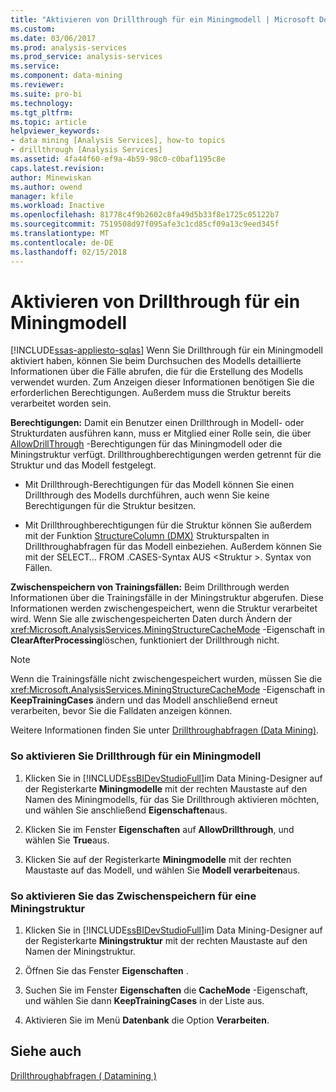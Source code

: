 ```yaml
---
title: "Aktivieren von Drillthrough für ein Miningmodell | Microsoft Docs"
ms.custom: 
ms.date: 03/06/2017
ms.prod: analysis-services
ms.prod_service: analysis-services
ms.service: 
ms.component: data-mining
ms.reviewer: 
ms.suite: pro-bi
ms.technology: 
ms.tgt_pltfrm: 
ms.topic: article
helpviewer_keywords:
- data mining [Analysis Services], how-to topics
- drillthrough [Analysis Services]
ms.assetid: 4fa44f60-ef9a-4b59-98c0-c0baf1195c8e
caps.latest.revision: 
author: Minewiskan
ms.author: owend
manager: kfile
ms.workload: Inactive
ms.openlocfilehash: 81778c4f9b2602c8fa49d5b33f8e1725c05122b7
ms.sourcegitcommit: 7519508d97f095afe3c1cd85cf09a13c9eed345f
ms.translationtype: MT
ms.contentlocale: de-DE
ms.lasthandoff: 02/15/2018
---
```

# <a name="enable-drillthrough-for-a-mining-model"></a>Aktivieren von Drillthrough für ein Miningmodell
[!INCLUDE[ssas-appliesto-sqlas](../../includes/ssas-appliesto-sqlas.md)]
Wenn Sie Drillthrough für ein Miningmodell aktiviert haben, können Sie beim Durchsuchen des Modells detaillierte Informationen über die Fälle abrufen, die für die Erstellung des Modells verwendet wurden. Zum Anzeigen dieser Informationen benötigen Sie die erforderlichen Berechtigungen. Außerdem muss die Struktur bereits verarbeitet worden sein.  
  
 **Berechtigungen:** Damit ein Benutzer einen Drillthrough in Modell- oder Strukturdaten ausführen kann, muss er Mitglied einer Rolle sein, die über [AllowDrillThrough](../../analysis-services/scripting/properties/allowdrillthrough-element-assl.md) -Berechtigungen für das Miningmodell oder die Miningstruktur verfügt. Drillthroughberechtigungen werden getrennt für die Struktur und das Modell festgelegt.  
  
-   Mit Drillthrough-Berechtigungen für das Modell können Sie einen Drillthrough des Modells durchführen, auch wenn Sie keine Berechtigungen für die Struktur besitzen.  
  
-   Mit Drillthroughberechtigungen für die Struktur können Sie außerdem mit der Funktion [StructureColumn &#40;DMX&#41;](../../dmx/structurecolumn-dmx.md) Strukturspalten in Drillthroughabfragen für das Modell einbeziehen. Außerdem können Sie mit der SELECT… FROM <structure>.CASES-Syntax AUS \<Struktur >. Syntax von Fällen.  
  
 **Zwischenspeichern von Trainingsfällen:** Beim Drillthrough werden Informationen über die Trainingsfälle in der Miningstruktur abgerufen. Diese Informationen werden zwischengespeichert, wenn die Struktur verarbeitet wird. Wenn Sie alle zwischengespeicherten Daten durch Ändern der <xref:Microsoft.AnalysisServices.MiningStructureCacheMode> -Eigenschaft in **ClearAfterProcessing**löschen, funktioniert der Drillthrough nicht.  
  
> [!NOTE]  
>  Wenn die Trainingsfälle nicht zwischengespeichert wurden, müssen Sie die <xref:Microsoft.AnalysisServices.MiningStructureCacheMode> -Eigenschaft in **KeepTrainingCases** ändern und das Modell anschließend erneut verarbeiten, bevor Sie die Falldaten anzeigen können.  
  
 Weitere Informationen finden Sie unter [Drillthroughabfragen &#40;Data Mining&#41;](../../analysis-services/data-mining/drillthrough-queries-data-mining.md).  
  
### <a name="to-enable-drillthrough-on-a-mining-model"></a>So aktivieren Sie Drillthrough für ein Miningmodell  
  
1.  Klicken Sie in [!INCLUDE[ssBIDevStudioFull](../../includes/ssbidevstudiofull-md.md)]im Data Mining-Designer auf der Registerkarte **Miningmodelle** mit der rechten Maustaste auf den Namen des Miningmodells, für das Sie Drillthrough aktivieren möchten, und wählen Sie anschließend **Eigenschaften**aus.  
  
2.  Klicken Sie im Fenster **Eigenschaften** auf **AllowDrillthrough**, und wählen Sie **True**aus.  
  
3.  Klicken Sie auf der Registerkarte **Miningmodelle** mit der rechten Maustaste auf das Modell, und wählen Sie **Modell verarbeiten**aus.  
  
### <a name="to-enable-caching-for-a-mining-structure"></a>So aktivieren Sie das Zwischenspeichern für eine Miningstruktur  
  
1.  Klicken Sie in [!INCLUDE[ssBIDevStudioFull](../../includes/ssbidevstudiofull-md.md)]im Data Mining-Designer auf der Registerkarte **Miningstruktur** mit der rechten Maustaste auf den Namen der Miningstruktur.  
  
2.  Öffnen Sie das Fenster **Eigenschaften** .  
  
3.  Suchen Sie im Fenster **Eigenschaften** die **CacheMode** -Eigenschaft, und wählen Sie dann **KeepTrainingCases** in der Liste aus.  
  
4.  Aktivieren Sie im Menü **Datenbank** die Option **Verarbeiten**.  
  
## <a name="see-also"></a>Siehe auch  
 [Drillthroughabfragen &#40; Datamining &#41;](../../analysis-services/data-mining/drillthrough-queries-data-mining.md)  
  
  
